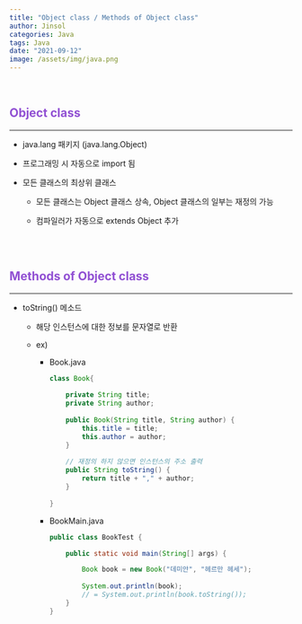 ```yaml
---
title: "Object class / Methods of Object class"
author: Jinsol
categories: Java
tags: Java
date: "2021-09-12"
image: /assets/img/java.png
---
```


<br>

## <span style="color:#9150d3">Object class</span>
<hr>

- java.lang 패키지 (java.lang.Object)

- 프로그래밍 시 자동으로 import 됨

- 모든 클래스의 최상위 클래스 

    - 모든 클래스는 Object 클래스 상속, Object 클래스의 일부는 재정의 가능

    - 컴파일러가 자동으로 extends Object 추가

<br><br>

## <span style="color:#9150d3">Methods of Object class</span>
<hr>

- toString() 메소드

    - 해당 인스턴스에 대한 정보를 문자열로 반환

    - ex)

        - Book.java

            ```java
            class Book{
                
                private String title;
                private String author;
                
                public Book(String title, String author) {
                    this.title = title;
                    this.author = author;
                }
                
                // 재정의 하지 않으면 인스턴스의 주소 출력
                public String toString() {
                    return title + "," + author;
                }
                
            }
            ```

        - BookMain.java

            ```java
            public class BookTest {

                public static void main(String[] args) {

                    Book book = new Book("데미안", "헤르만 헤세");
                    
                    System.out.println(book);
                    // = System.out.println(book.toString());
                }
            }
            ```